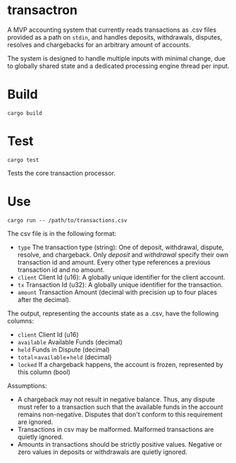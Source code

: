 # transactron

A MVP accounting system that currently reads transactions as .csv files provided as a path on `stdin`,
and handles deposits, withdrawals, disputes, resolves and chargebacks for an arbitrary amount of accounts.

The system is designed to handle multiple inputs with minimal change, due to globally shared state and a dedicated processing engine thread per input.

# Build
```commandline
cargo build
```

# Test
```commandline
cargo test
```
Tests the core transaction processor.

# Use
```commandline
cargo run -- /path/to/transactions.csv
```
The csv file is in the following format:
- `type` The transaction type (string): 
One of deposit, withdrawal, dispute, resolve, and chargeback. 
Only *deposit* and *withdrawal* specify their own transaction id and amount. 
Every other type references a previous transaction id and no amount.
- `client` Client Id (u16): A globally unique identifier for the client account.
- `tx` Transaction Id (u32): A globally unique identifier for the transaction.
- `amount` Transaction Amount (decimal with precision up to four places after the decimal).


The output, representing the accounts state as a .csv, have the following columns:
- `client` Client Id (u16)
- `available` Available Funds (decimal)
- `held` Funds in Dispute (decimal)
- `total`=`available`+`held` (decimal)
- `locked` If a chargeback happens, the account is frozen, represented by this column (bool)

Assumptions:

* A chargeback may not result in negative balance. Thus, any dispute must refer to a transaction such that the available funds in the account remains non-negative. Disputes that don't conform to this requirement are ignored.
* Transactions in csv may be malformed. Malformed transactions are quietly ignored.
* Amounts in transactions should be strictly positive values. Negative or zero values in deposits or withdrawals are quietly ignored.
